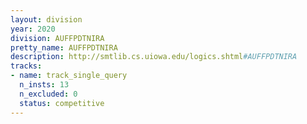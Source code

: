 ```yaml
---
layout: division
year: 2020
division: AUFFPDTNIRA
pretty_name: AUFFPDTNIRA
description: http://smtlib.cs.uiowa.edu/logics.shtml#AUFFPDTNIRA
tracks:
- name: track_single_query
  n_insts: 13
  n_excluded: 0
  status: competitive
---
```

